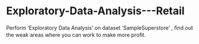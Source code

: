 # Exploratory-Data-Analysis---Retail
Perform ‘Exploratory Data Analysis’ on dataset  ‘SampleSuperstore’ , ﬁnd out the weak areas where you can work to make more proﬁt. 
